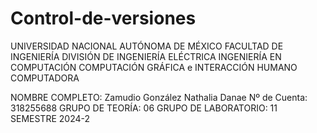 # Control-de-versiones

UNIVERSIDAD NACIONAL AUTÓNOMA DE MÉXICO
FACULTAD DE INGENIERÍA
DIVISIÓN DE INGENIERÍA ELÉCTRICA
INGENIERÍA EN COMPUTACIÓN
COMPUTACIÓN GRÁFICA e INTERACCIÓN HUMANO COMPUTADORA

NOMBRE COMPLETO: Zamudio González Nathalia Danae 
Nº de Cuenta: 318255688
GRUPO DE TEORÍA: 06
GRUPO DE LABORATORIO: 11
SEMESTRE 2024-2
